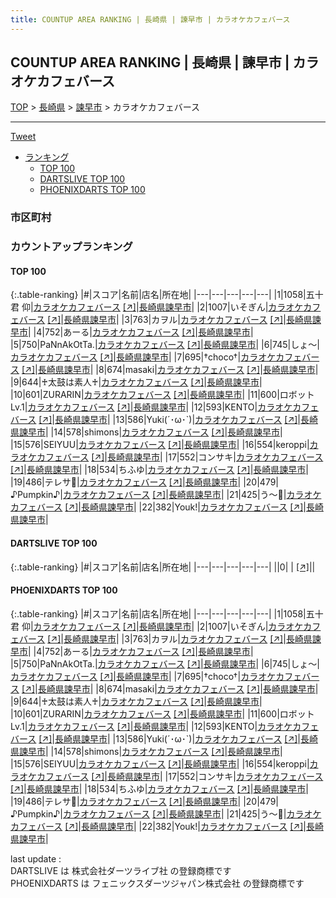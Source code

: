 ```yaml
---
title: COUNTUP AREA RANKING | 長崎県 | 諫早市 | カラオケカフェバース
---
```

## COUNTUP AREA RANKING | 長崎県 | 諫早市 | カラオケカフェバース

[TOP](/darts/rank/) > [長崎県](/darts/rank/長崎県/) > [諫早市](/darts/rank/長崎県/諫早市/) > カラオケカフェバース

___

<a href="https://twitter.com/share?ref_src=twsrc%5Etfw" data-text="COUNTUP AREA RANKING | 長崎県諫早市カラオケカフェバース" class="twitter-share-button" data-hashtags="DARTSLIVE,PHOENIXDARTS,darts,ダーツ" data-show-count="false">Tweet</a>

* [ランキング](#カウントアップランキング)
    * [TOP 100](#top-100)
    * [DARTSLIVE TOP 100](#dartslive-top-100)
    * [PHOENIXDARTS TOP 100](#phoenixdarts-top-100)

### 市区町村

<ul>

</ul>

### カウントアップランキング

#### TOP 100



{:.table-ranking}
|#|スコア|名前|店名|所在地|
|---|---|---|---|---|
|1|1058|<span class="rank-name-pd"><span class="pro-icon-pd"></span>五十君 仰</span>|<a href="/darts/rank/shops/91743.html">カラオケカフェバース</a> <a href="https://vs.phoenixdarts.com/jp/shop/shopDetailInfo/s_91743?s_seq=91743">[↗]</a>|<a href="/darts/rank/長崎県/諫早市">長崎県諫早市</a>|
|2|1007|<span class="rank-name-pd">いそぎん</span>|<a href="/darts/rank/shops/91743.html">カラオケカフェバース</a> <a href="https://vs.phoenixdarts.com/jp/shop/shopDetailInfo/s_91743?s_seq=91743">[↗]</a>|<a href="/darts/rank/長崎県/諫早市">長崎県諫早市</a>|
|3|763|<span class="rank-name-pd">カヲル</span>|<a href="/darts/rank/shops/91743.html">カラオケカフェバース</a> <a href="https://vs.phoenixdarts.com/jp/shop/shopDetailInfo/s_91743?s_seq=91743">[↗]</a>|<a href="/darts/rank/長崎県/諫早市">長崎県諫早市</a>|
|4|752|<span class="rank-name-pd">あーる</span>|<a href="/darts/rank/shops/91743.html">カラオケカフェバース</a> <a href="https://vs.phoenixdarts.com/jp/shop/shopDetailInfo/s_91743?s_seq=91743">[↗]</a>|<a href="/darts/rank/長崎県/諫早市">長崎県諫早市</a>|
|5|750|<span class="rank-name-pd">PaNnAkOtTa.</span>|<a href="/darts/rank/shops/91743.html">カラオケカフェバース</a> <a href="https://vs.phoenixdarts.com/jp/shop/shopDetailInfo/s_91743?s_seq=91743">[↗]</a>|<a href="/darts/rank/長崎県/諫早市">長崎県諫早市</a>|
|6|745|<span class="rank-name-pd">しょ〜</span>|<a href="/darts/rank/shops/91743.html">カラオケカフェバース</a> <a href="https://vs.phoenixdarts.com/jp/shop/shopDetailInfo/s_91743?s_seq=91743">[↗]</a>|<a href="/darts/rank/長崎県/諫早市">長崎県諫早市</a>|
|7|695|<span class="rank-name-pd">†choco†</span>|<a href="/darts/rank/shops/91743.html">カラオケカフェバース</a> <a href="https://vs.phoenixdarts.com/jp/shop/shopDetailInfo/s_91743?s_seq=91743">[↗]</a>|<a href="/darts/rank/長崎県/諫早市">長崎県諫早市</a>|
|8|674|<span class="rank-name-pd">masaki</span>|<a href="/darts/rank/shops/91743.html">カラオケカフェバース</a> <a href="https://vs.phoenixdarts.com/jp/shop/shopDetailInfo/s_91743?s_seq=91743">[↗]</a>|<a href="/darts/rank/長崎県/諫早市">長崎県諫早市</a>|
|9|644|<span class="rank-name-pd">♰太鼓は素人♰</span>|<a href="/darts/rank/shops/91743.html">カラオケカフェバース</a> <a href="https://vs.phoenixdarts.com/jp/shop/shopDetailInfo/s_91743?s_seq=91743">[↗]</a>|<a href="/darts/rank/長崎県/諫早市">長崎県諫早市</a>|
|10|601|<span class="rank-name-pd">ZURARIN</span>|<a href="/darts/rank/shops/91743.html">カラオケカフェバース</a> <a href="https://vs.phoenixdarts.com/jp/shop/shopDetailInfo/s_91743?s_seq=91743">[↗]</a>|<a href="/darts/rank/長崎県/諫早市">長崎県諫早市</a>|
|11|600|<span class="rank-name-pd">ロボットLv.1</span>|<a href="/darts/rank/shops/91743.html">カラオケカフェバース</a> <a href="https://vs.phoenixdarts.com/jp/shop/shopDetailInfo/s_91743?s_seq=91743">[↗]</a>|<a href="/darts/rank/長崎県/諫早市">長崎県諫早市</a>|
|12|593|<span class="rank-name-pd">KENTO</span>|<a href="/darts/rank/shops/91743.html">カラオケカフェバース</a> <a href="https://vs.phoenixdarts.com/jp/shop/shopDetailInfo/s_91743?s_seq=91743">[↗]</a>|<a href="/darts/rank/長崎県/諫早市">長崎県諫早市</a>|
|13|586|<span class="rank-name-pd">Yuki(´･ω･`)</span>|<a href="/darts/rank/shops/91743.html">カラオケカフェバース</a> <a href="https://vs.phoenixdarts.com/jp/shop/shopDetailInfo/s_91743?s_seq=91743">[↗]</a>|<a href="/darts/rank/長崎県/諫早市">長崎県諫早市</a>|
|14|578|<span class="rank-name-pd">shimons</span>|<a href="/darts/rank/shops/91743.html">カラオケカフェバース</a> <a href="https://vs.phoenixdarts.com/jp/shop/shopDetailInfo/s_91743?s_seq=91743">[↗]</a>|<a href="/darts/rank/長崎県/諫早市">長崎県諫早市</a>|
|15|576|<span class="rank-name-pd">SEIYUU</span>|<a href="/darts/rank/shops/91743.html">カラオケカフェバース</a> <a href="https://vs.phoenixdarts.com/jp/shop/shopDetailInfo/s_91743?s_seq=91743">[↗]</a>|<a href="/darts/rank/長崎県/諫早市">長崎県諫早市</a>|
|16|554|<span class="rank-name-pd">keroppi</span>|<a href="/darts/rank/shops/91743.html">カラオケカフェバース</a> <a href="https://vs.phoenixdarts.com/jp/shop/shopDetailInfo/s_91743?s_seq=91743">[↗]</a>|<a href="/darts/rank/長崎県/諫早市">長崎県諫早市</a>|
|17|552|<span class="rank-name-pd">コンサキ</span>|<a href="/darts/rank/shops/91743.html">カラオケカフェバース</a> <a href="https://vs.phoenixdarts.com/jp/shop/shopDetailInfo/s_91743?s_seq=91743">[↗]</a>|<a href="/darts/rank/長崎県/諫早市">長崎県諫早市</a>|
|18|534|<span class="rank-name-pd">ちふゆ</span>|<a href="/darts/rank/shops/91743.html">カラオケカフェバース</a> <a href="https://vs.phoenixdarts.com/jp/shop/shopDetailInfo/s_91743?s_seq=91743">[↗]</a>|<a href="/darts/rank/長崎県/諫早市">長崎県諫早市</a>|
|19|486|<span class="rank-name-pd">テレサ👻</span>|<a href="/darts/rank/shops/91743.html">カラオケカフェバース</a> <a href="https://vs.phoenixdarts.com/jp/shop/shopDetailInfo/s_91743?s_seq=91743">[↗]</a>|<a href="/darts/rank/長崎県/諫早市">長崎県諫早市</a>|
|20|479|<span class="rank-name-pd">♪Pumpkin♪</span>|<a href="/darts/rank/shops/91743.html">カラオケカフェバース</a> <a href="https://vs.phoenixdarts.com/jp/shop/shopDetailInfo/s_91743?s_seq=91743">[↗]</a>|<a href="/darts/rank/長崎県/諫早市">長崎県諫早市</a>|
|21|425|<span class="rank-name-pd">う〜🥺</span>|<a href="/darts/rank/shops/91743.html">カラオケカフェバース</a> <a href="https://vs.phoenixdarts.com/jp/shop/shopDetailInfo/s_91743?s_seq=91743">[↗]</a>|<a href="/darts/rank/長崎県/諫早市">長崎県諫早市</a>|
|22|382|<span class="rank-name-pd">Youk!</span>|<a href="/darts/rank/shops/91743.html">カラオケカフェバース</a> <a href="https://vs.phoenixdarts.com/jp/shop/shopDetailInfo/s_91743?s_seq=91743">[↗]</a>|<a href="/darts/rank/長崎県/諫早市">長崎県諫早市</a>|


#### DARTSLIVE TOP 100



{:.table-ranking}
|#|スコア|名前|店名|所在地|
|---|---|---|---|---|
||0|<span class="rank-name-dl"> </span>|<a href="/darts/rank/shops/.html"></a> <a href="">[↗]</a>|<a href="/darts/rank//"></a>|


#### PHOENIXDARTS TOP 100



{:.table-ranking}
|#|スコア|名前|店名|所在地|
|---|---|---|---|---|
|1|1058|<span class="rank-name-pd"><span class="pro-icon-pd"></span>五十君 仰</span>|<a href="/darts/rank/shops/91743.html">カラオケカフェバース</a> <a href="https://vs.phoenixdarts.com/jp/shop/shopDetailInfo/s_91743?s_seq=91743">[↗]</a>|<a href="/darts/rank/長崎県/諫早市">長崎県諫早市</a>|
|2|1007|<span class="rank-name-pd">いそぎん</span>|<a href="/darts/rank/shops/91743.html">カラオケカフェバース</a> <a href="https://vs.phoenixdarts.com/jp/shop/shopDetailInfo/s_91743?s_seq=91743">[↗]</a>|<a href="/darts/rank/長崎県/諫早市">長崎県諫早市</a>|
|3|763|<span class="rank-name-pd">カヲル</span>|<a href="/darts/rank/shops/91743.html">カラオケカフェバース</a> <a href="https://vs.phoenixdarts.com/jp/shop/shopDetailInfo/s_91743?s_seq=91743">[↗]</a>|<a href="/darts/rank/長崎県/諫早市">長崎県諫早市</a>|
|4|752|<span class="rank-name-pd">あーる</span>|<a href="/darts/rank/shops/91743.html">カラオケカフェバース</a> <a href="https://vs.phoenixdarts.com/jp/shop/shopDetailInfo/s_91743?s_seq=91743">[↗]</a>|<a href="/darts/rank/長崎県/諫早市">長崎県諫早市</a>|
|5|750|<span class="rank-name-pd">PaNnAkOtTa.</span>|<a href="/darts/rank/shops/91743.html">カラオケカフェバース</a> <a href="https://vs.phoenixdarts.com/jp/shop/shopDetailInfo/s_91743?s_seq=91743">[↗]</a>|<a href="/darts/rank/長崎県/諫早市">長崎県諫早市</a>|
|6|745|<span class="rank-name-pd">しょ〜</span>|<a href="/darts/rank/shops/91743.html">カラオケカフェバース</a> <a href="https://vs.phoenixdarts.com/jp/shop/shopDetailInfo/s_91743?s_seq=91743">[↗]</a>|<a href="/darts/rank/長崎県/諫早市">長崎県諫早市</a>|
|7|695|<span class="rank-name-pd">†choco†</span>|<a href="/darts/rank/shops/91743.html">カラオケカフェバース</a> <a href="https://vs.phoenixdarts.com/jp/shop/shopDetailInfo/s_91743?s_seq=91743">[↗]</a>|<a href="/darts/rank/長崎県/諫早市">長崎県諫早市</a>|
|8|674|<span class="rank-name-pd">masaki</span>|<a href="/darts/rank/shops/91743.html">カラオケカフェバース</a> <a href="https://vs.phoenixdarts.com/jp/shop/shopDetailInfo/s_91743?s_seq=91743">[↗]</a>|<a href="/darts/rank/長崎県/諫早市">長崎県諫早市</a>|
|9|644|<span class="rank-name-pd">♰太鼓は素人♰</span>|<a href="/darts/rank/shops/91743.html">カラオケカフェバース</a> <a href="https://vs.phoenixdarts.com/jp/shop/shopDetailInfo/s_91743?s_seq=91743">[↗]</a>|<a href="/darts/rank/長崎県/諫早市">長崎県諫早市</a>|
|10|601|<span class="rank-name-pd">ZURARIN</span>|<a href="/darts/rank/shops/91743.html">カラオケカフェバース</a> <a href="https://vs.phoenixdarts.com/jp/shop/shopDetailInfo/s_91743?s_seq=91743">[↗]</a>|<a href="/darts/rank/長崎県/諫早市">長崎県諫早市</a>|
|11|600|<span class="rank-name-pd">ロボットLv.1</span>|<a href="/darts/rank/shops/91743.html">カラオケカフェバース</a> <a href="https://vs.phoenixdarts.com/jp/shop/shopDetailInfo/s_91743?s_seq=91743">[↗]</a>|<a href="/darts/rank/長崎県/諫早市">長崎県諫早市</a>|
|12|593|<span class="rank-name-pd">KENTO</span>|<a href="/darts/rank/shops/91743.html">カラオケカフェバース</a> <a href="https://vs.phoenixdarts.com/jp/shop/shopDetailInfo/s_91743?s_seq=91743">[↗]</a>|<a href="/darts/rank/長崎県/諫早市">長崎県諫早市</a>|
|13|586|<span class="rank-name-pd">Yuki(´･ω･`)</span>|<a href="/darts/rank/shops/91743.html">カラオケカフェバース</a> <a href="https://vs.phoenixdarts.com/jp/shop/shopDetailInfo/s_91743?s_seq=91743">[↗]</a>|<a href="/darts/rank/長崎県/諫早市">長崎県諫早市</a>|
|14|578|<span class="rank-name-pd">shimons</span>|<a href="/darts/rank/shops/91743.html">カラオケカフェバース</a> <a href="https://vs.phoenixdarts.com/jp/shop/shopDetailInfo/s_91743?s_seq=91743">[↗]</a>|<a href="/darts/rank/長崎県/諫早市">長崎県諫早市</a>|
|15|576|<span class="rank-name-pd">SEIYUU</span>|<a href="/darts/rank/shops/91743.html">カラオケカフェバース</a> <a href="https://vs.phoenixdarts.com/jp/shop/shopDetailInfo/s_91743?s_seq=91743">[↗]</a>|<a href="/darts/rank/長崎県/諫早市">長崎県諫早市</a>|
|16|554|<span class="rank-name-pd">keroppi</span>|<a href="/darts/rank/shops/91743.html">カラオケカフェバース</a> <a href="https://vs.phoenixdarts.com/jp/shop/shopDetailInfo/s_91743?s_seq=91743">[↗]</a>|<a href="/darts/rank/長崎県/諫早市">長崎県諫早市</a>|
|17|552|<span class="rank-name-pd">コンサキ</span>|<a href="/darts/rank/shops/91743.html">カラオケカフェバース</a> <a href="https://vs.phoenixdarts.com/jp/shop/shopDetailInfo/s_91743?s_seq=91743">[↗]</a>|<a href="/darts/rank/長崎県/諫早市">長崎県諫早市</a>|
|18|534|<span class="rank-name-pd">ちふゆ</span>|<a href="/darts/rank/shops/91743.html">カラオケカフェバース</a> <a href="https://vs.phoenixdarts.com/jp/shop/shopDetailInfo/s_91743?s_seq=91743">[↗]</a>|<a href="/darts/rank/長崎県/諫早市">長崎県諫早市</a>|
|19|486|<span class="rank-name-pd">テレサ👻</span>|<a href="/darts/rank/shops/91743.html">カラオケカフェバース</a> <a href="https://vs.phoenixdarts.com/jp/shop/shopDetailInfo/s_91743?s_seq=91743">[↗]</a>|<a href="/darts/rank/長崎県/諫早市">長崎県諫早市</a>|
|20|479|<span class="rank-name-pd">♪Pumpkin♪</span>|<a href="/darts/rank/shops/91743.html">カラオケカフェバース</a> <a href="https://vs.phoenixdarts.com/jp/shop/shopDetailInfo/s_91743?s_seq=91743">[↗]</a>|<a href="/darts/rank/長崎県/諫早市">長崎県諫早市</a>|
|21|425|<span class="rank-name-pd">う〜🥺</span>|<a href="/darts/rank/shops/91743.html">カラオケカフェバース</a> <a href="https://vs.phoenixdarts.com/jp/shop/shopDetailInfo/s_91743?s_seq=91743">[↗]</a>|<a href="/darts/rank/長崎県/諫早市">長崎県諫早市</a>|
|22|382|<span class="rank-name-pd">Youk!</span>|<a href="/darts/rank/shops/91743.html">カラオケカフェバース</a> <a href="https://vs.phoenixdarts.com/jp/shop/shopDetailInfo/s_91743?s_seq=91743">[↗]</a>|<a href="/darts/rank/長崎県/諫早市">長崎県諫早市</a>|


<div class="footer border-top border-gray-light mt-5 pt-3 text-right text-gray">
    last update : <span style="font-weight: italic" id="foot_last_modified"></span><br />
    DARTSLIVE は 株式会社ダーツライブ社 の登録商標です<br />
    PHOENIXDARTS は フェニックスダーツジャパン株式会社 の登録商標です<br />
</div>

<script src="https://cdnjs.cloudflare.com/ajax/libs/jquery.tablesorter/2.31.3/js/jquery.tablesorter.min.js" integrity="sha512-qzgd5cYSZcosqpzpn7zF2ZId8f/8CHmFKZ8j7mU4OUXTNRd5g+ZHBPsgKEwoqxCtdQvExE5LprwwPAgoicguNg==" crossorigin="anonymous" referrerpolicy="no-referrer"></script>
<link rel="stylesheet" href="https://cdnjs.cloudflare.com/ajax/libs/jquery.tablesorter/2.31.3/css/theme.default.min.css" integrity="sha512-wghhOJkjQX0Lh3NSWvNKeZ0ZpNn+SPVXX1Qyc9OCaogADktxrBiBdKGDoqVUOyhStvMBmJQ8ZdMHiR3wuEq8+w==" crossorigin="anonymous" referrerpolicy="no-referrer" />
<script>
$(function() {
    $(".table-ranking").tablesorter({sortList:[[0, 0]]});
    $("#foot_last_modified").text(formatDate(new Date(document.lastModified), 'yyyy-MM-dd HH:mm:ss'));
});
</script>

<script async src="https://platform.twitter.com/widgets.js" charset="utf-8"></script>
